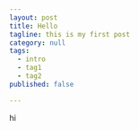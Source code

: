 ```yaml
---
layout: post
title: Hello
tagline: this is my first post
category: null
tags:
  - intro
  - tag1
  - tag2
published: false

---
```

hi

